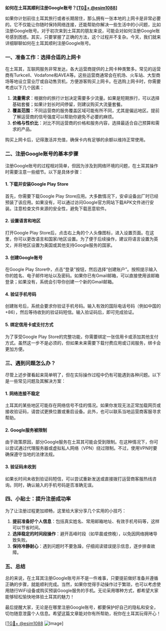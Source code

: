 **如何在土耳其顺利注册Google账号？[[TG💪+ @esim1088](https://t.me/s/esim1088)]**

如果你计划前往土耳其旅行或者长期居住，那么拥有一张本地的上网卡是非常必要的。它不仅能让你随时保持网络连接，还能帮助你解决一些生活中的小问题，比如注册Google账号。对于初次来到土耳其的朋友来说，可能会对如何注册Google账号感到困惑。其实，只要掌握了正确的方法，这个过程并不复杂。今天，我们就来详细聊聊如何在土耳其顺利注册Google账号。

### **一、准备工作：选择合适的上网卡**

在土耳其，互联网服务非常发达，各大运营商提供的上网卡种类繁多。常见的运营商有Turkcell、Vodafone和AVEA等。这些运营商通常会在机场、火车站、大型商场等地设立营业厅或自动售货机，方便游客购买上网卡。在选购上网卡时，你需要考虑以下几个因素：

1. **流量需求**：根据你的旅行计划决定需要多少流量。如果是短期旅行，可以选择基础套餐；如果计划长时间停留，则建议购买大流量套餐。
2. **覆盖范围**：不同运营商的服务覆盖区域可能有所不同，尤其是偏远地区。提前了解运营商的信号强度可以帮助你避免不必要的麻烦。
3. **价格与性价比**：对比不同运营商的价格和服务内容，选择最适合自己预算和需求的产品。

购买上网卡后，记得激活并充值，确保卡内有足够的余额以维持正常使用。

### **二、注册Google账号的基本步骤**

注册Google账号的过程相对简单，但因为涉及到网络环境的问题，在土耳其操作时需要注意一些细节。以下是具体步骤：

#### **1. 下载并安装Google Play Store**
首先，你需要下载Google Play Store应用。大多数情况下，安卓设备出厂时已经预装了该应用。如果没有，可以通过访问Google官方网站下载APK文件进行安装。注意检查文件来源的安全性，避免下载恶意软件。

#### **2. 设置语言和地区**
打开Google Play Store后，点击右上角的个人头像图标，进入设置页面。在这里，你可以更改语言和国家/地区设置。为了便于后续操作，建议将语言设置为英文，并将地区设置为美国或其他支持Google服务的国家。

#### **3. 创建Google账号**
在Google Play Store中，点击“登录”按钮，然后选择“创建账户”。按照提示输入你的姓名、电子邮件地址以及密码。如果你已有Gmail邮箱，可以直接使用该邮箱登录；如果没有，系统会引导你创建一个新的Gmail邮箱。

#### **4. 验证手机号码**
创建账号后，系统会要求你验证手机号码。输入有效的国际电话号码（例如中国的+86），然后等待收到的验证码短信。输入验证码后，即可完成验证。

#### **5. 绑定信用卡或支付方式**
为了享受Google Play Store的完整功能，你需要绑定一张信用卡或添加其他支付方式。虽然这一步不是必须的，但如果未来需要下载付费应用或订阅服务，绑卡会更加方便。

### **三、遇到问题怎么办？**

尽管上述步骤看起来简单明了，但在实际操作过程中仍有可能遇到各种问题。以下是一些常见问题及其解决方案：

#### **1. 网络连接不稳定**
土耳其的某些地区可能存在网络信号不佳的情况。如果你发现无法正常加载网页或接收验证码，请尝试更换位置或重启设备。此外，也可以联系当地运营商客服寻求帮助。

#### **2. Google服务被限制**
由于政策原因，部分Google服务在土耳其可能会受到限制。在这种情况下，你可以尝试通过代理服务器或虚拟私人网络（VPN）绕过限制。不过，使用VPN时要确保遵守当地的法律法规。

#### **3. 验证码未收到**
如果长时间未收到验证码短信，可以尝试重新发送或直接拨打运营商客服热线咨询。同时，确认输入的手机号码是否准确无误。

### **四、小贴士：提升注册成功率**

为了让注册过程更加顺畅，这里给大家分享几个实用的小技巧：

1. **提前准备好个人信息**：包括真实姓名、常用邮箱地址、有效手机号码等，这样可以节省时间。
2. **选择稳定的时间段操作**：避开高峰时段（如早晨或傍晚），以免因网络拥堵导致失败。
3. **保持冷静耐心**：遇到问题时不要急躁，仔细阅读错误提示信息，逐步排查故障。

### **五、总结**

总的来说，在土耳其注册Google账号并不是一件难事，只要提前做好准备并遵循正确的步骤，就能顺利完成。当然，如果你觉得手动操作过于繁琐，也可以考虑使用随行WiFi设备或购买预装Google服务的手机。无论采用哪种方式，都希望大家能够轻松愉快地体验土耳其的魅力！

最后提醒大家，无论是在哪里注册Google账号，都要保护好自己的隐私和安全，切勿随意泄露个人信息。希望这篇文章能对你有所帮助，祝你在土耳其玩得开心！

[[TG💪+ @esim1088](https://t.me/s/esim1088) ![Image](https://i.postimg.cc/4NQfJmqS/Snipaste-2025-05-13-00-14-12.png)]